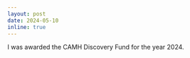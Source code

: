 ```yaml
---
layout: post
date: 2024-05-10
inline: true
---
```


I was awarded the CAMH Discovery Fund for the year 2024.